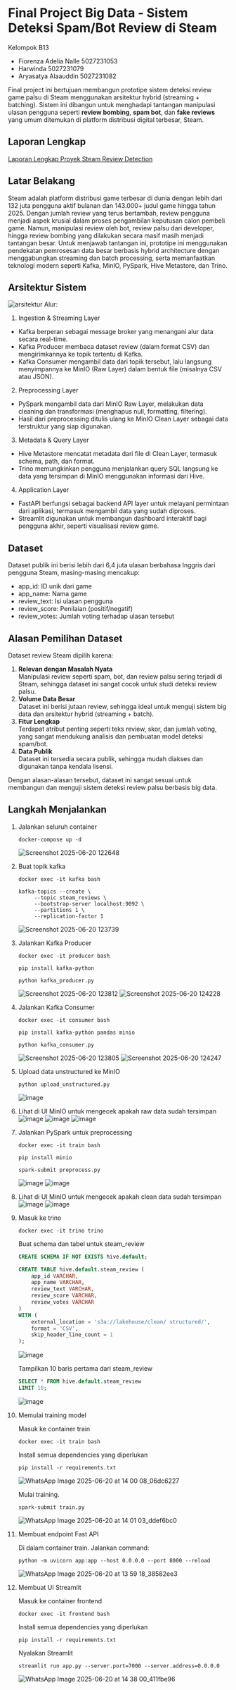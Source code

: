 #  Final Project Big Data - Sistem Deteksi Spam/Bot Review di Steam

Kelompok B13
- Fiorenza Adelia Nalle 5027231053
- Harwinda 5027231079
- Aryasatya Alaauddin 5027231082

Final project ini bertujuan membangun prototipe sistem deteksi review game palsu di Steam menggunakan arsitektur hybrid (streaming + batching). 
Sistem ini dibangun untuk menghadapi tantangan manipulasi ulasan pengguna seperti **review bombing**, **spam bot**, dan **fake reviews** yang umum ditemukan di platform distribusi digital terbesar, Steam.

## Laporan Lengkap
[Laporan Lengkap Proyek Steam Review Detection](https://docs.google.com/document/d/1cxuOzms_iEBbs4OWGHUQYS4syrmBDehZl9OaO72FQg8/edit?usp=sharing)

## Latar Belakang
Steam adalah platform distribusi game terbesar di dunia dengan lebih dari 132 juta pengguna aktif bulanan dan 143.000+ judul game hingga tahun 2025. Dengan jumlah review yang terus bertambah, review pengguna menjadi aspek krusial dalam proses pengambilan keputusan calon pembeli game. Namun, manipulasi review oleh bot, review palsu dari developer, hingga review bombing yang dilakukan secara masif masih menjadi tantangan besar.
Untuk menjawab tantangan ini, prototipe ini menggunakan pendekatan pemrosesan data besar berbasis hybrid architecture dengan menggabungkan streaming dan batch processing, serta memanfaatkan teknologi modern seperti Kafka, MinIO, PySpark, Hive Metastore, dan Trino.

## Arsitektur Sistem
![arsitektur](https://github.com/user-attachments/assets/6e0aa796-7cd4-433c-9914-aeca8ebbe616)
Alur:
1. Ingestion & Streaming Layer
  - Kafka berperan sebagai message broker yang menangani alur data secara real-time.
  - Kafka Producer membaca dataset review (dalam format CSV) dan mengirimkannya ke topik tertentu di Kafka.
  - Kafka Consumer mengambil data dari topik tersebut, lalu langsung menyimpannya ke MinIO (Raw Layer) dalam bentuk file (misalnya CSV atau JSON).
2. Preprocessing Layer
  - PySpark mengambil data dari MinIO Raw Layer, melakukan data cleaning dan transformasi (menghapus null, formatting, filtering).
  - Hasil dari preprocessing ditulis ulang ke MinIO Clean Layer sebagai data terstruktur yang siap digunakan.
3. Metadata & Query Layer
  - Hive Metastore mencatat metadata dari file di Clean Layer, termasuk schema, path, dan format.
  - Trino memungkinkan pengguna menjalankan query SQL langsung ke data yang tersimpan di MinIO menggunakan informasi dari Hive.
4. Application Layer
  - FastAPI berfungsi sebagai backend API layer untuk melayani permintaan dari aplikasi, termasuk mengambil data yang sudah diproses.
  - Streamlit digunakan untuk membangun dashboard interaktif bagi pengguna akhir, seperti visualisasi review game.

## Dataset
Dataset publik ini berisi lebih dari 6,4 juta ulasan berbahasa Inggris dari pengguna Steam, masing-masing mencakup:
- app_id: ID unik dari game
- app_name: Nama game
- review_text: Isi ulasan pengguna
- review_score: Penilaian (positif/negatif)
- review_votes: Jumlah voting terhadap ulasan tersebut

## Alasan Pemilihan Dataset
Dataset review Steam dipilih karena:

1. **Relevan dengan Masalah Nyata**  
   Manipulasi review seperti spam, bot, dan review palsu sering terjadi di Steam, sehingga dataset ini sangat cocok untuk studi deteksi review palsu.
2. **Volume Data Besar**  
   Dataset ini berisi jutaan review, sehingga ideal untuk menguji sistem big data dan arsitektur hybrid (streaming + batch).
3. **Fitur Lengkap**  
   Terdapat atribut penting seperti teks review, skor, dan jumlah voting, yang sangat mendukung analisis dan pembuatan model deteksi spam/bot.
4. **Data Publik**  
   Dataset ini tersedia secara publik, sehingga mudah diakses dan digunakan tanpa kendala lisensi.

Dengan alasan-alasan tersebut, dataset ini sangat sesuai untuk membangun dan menguji sistem deteksi review palsu berbasis big data.

## Langkah Menjalankan
1. Jalankan seluruh container
   ```
   docker-compose up -d
   ```
   ![Screenshot 2025-06-20 122648](https://github.com/user-attachments/assets/dded2e4c-f8de-4d93-9f2b-f2e39f9d12af)
2. Buat topik kafka
   ```
   docker exec -it kafka bash

   kafka-topics --create \
        --topic steam_reviews \
        --bootstrap-server localhost:9092 \
        --partitions 1 \
        --replication-factor 1
   ```
   ![Screenshot 2025-06-20 123739](https://github.com/user-attachments/assets/4bd078f6-1b4b-4de6-97d7-681454b69925)
3. Jalankan Kafka Producer
   ```
   docker exec -it producer bash

   pip install kafka-python
  
   python kafka_producer.py
   ```
   ![Screenshot 2025-06-20 123812](https://github.com/user-attachments/assets/14ca9fd0-dd4e-445d-ad9a-623cf567ed0e)
   ![Screenshot 2025-06-20 124228](https://github.com/user-attachments/assets/260b9ed5-3e44-44c8-9822-8b8be32b7f85)
3. Jalankan Kafka Consumer
   ```
   docker exec -it consumer bash

   pip install kafka-python pandas minio
  
   python kafka_consumer.py
   ```
   ![Screenshot 2025-06-20 123805](https://github.com/user-attachments/assets/65d5bac5-439d-4c83-ae58-f44650b8c87e)
   ![Screenshot 2025-06-20 124247](https://github.com/user-attachments/assets/a2f938ec-61a3-4609-8782-1a13cbdb3f7b)
4. Upload data unstructured ke MinIO
   ```
   python upload_unstructured.py
   ```
   ![image](https://github.com/user-attachments/assets/9b6d4da1-96d2-4fe8-b048-11880ca98163)
5. Lihat di UI MinIO untuk mengecek apakah raw data sudah tersimpan
   ![image](https://github.com/user-attachments/assets/f6359d97-8188-4bf9-89e7-678185ba256b)
   ![image](https://github.com/user-attachments/assets/972350ea-f25e-462d-9f66-3641905006dd)
   ![image](https://github.com/user-attachments/assets/b642e89d-9c27-4323-b706-882207e1381a)
6. Jalankan PySpark untuk preprocessing
   ```
   docker exec -it train bash

   pip install minio
  
   spark-submit preprocess.py
   ```
   ![image](https://github.com/user-attachments/assets/81e0fb24-198a-49eb-8187-4b21d0eb4915)
   ![image](https://github.com/user-attachments/assets/b0ca0183-4865-4890-aaf4-c9fc4a481bf6)
7. Lihat di UI MinIO untuk mengecek apakah clean data sudah tersimpan
   ![image](https://github.com/user-attachments/assets/3c57061b-95f9-4c9a-b27a-95aa90efc7a6)
   ![image](https://github.com/user-attachments/assets/74b246a6-1093-40e6-a01e-7d61ebec58d5)


8. Masuk ke trino
   ```
   docker exec -it trino trino
   ```
   Buat schema dan tabel untuk steam_review

   ```sql
   CREATE SCHEMA IF NOT EXISTS hive.default;

   CREATE TABLE hive.default.steam_review (
       app_id VARCHAR,
       app_name VARCHAR,
       review_text VARCHAR,
       review_score VARCHAR,
       review_votes VARCHAR
   )
   WITH (
       external_location = 's3a://lakehouse/clean/ structured/',
       format = 'CSV',
       skip_header_line_count = 1
   );
   ```
   ![image](https://github.com/user-attachments/assets/cc094a52-5811-4788-a840-0790235f4343)

   Tampilkan 10 baris pertama dari steam_review
   ```sql
   SELECT * FROM hive.default.steam_review
   LIMIT 10;
   ```
   ![image](https://github.com/user-attachments/assets/4220fe9c-8533-4c8a-9557-64f5d0216bf6)

9. Memulai training model

   Masuk ke container train
   ```
   docker exec -it train bash
   ```
   Install semua dependencies yang diperlukan
   ```
   pip install -r requirements.txt
   ```
   ![WhatsApp Image 2025-06-20 at 14 00 08_06dc6227](https://github.com/user-attachments/assets/88bbc4a0-78a9-4d26-9bb9-ac3332df06aa)

   Mulai training.
   ```
   spark-submit train.py
   ```
   ![WhatsApp Image 2025-06-20 at 14 01 03_ddef6bc0](https://github.com/user-attachments/assets/e196c4ed-d65b-42b7-a92e-a78e48c8476d)

10. Membuat endpoint Fast API

    Di dalam container train. Jalankan command:
    ```
    python -m uvicorn app:app --host 0.0.0.0 --port 8000 --reload
    ```
    ![WhatsApp Image 2025-06-20 at 13 59 18_38582ee3](https://github.com/user-attachments/assets/7ec3c996-cf24-4c48-9a26-1363ba843ab5)

11. Membuat UI Streamlit

    Masuk ke container frontend
    ```
    docker exec -it frontend bash
    ```
    Install semua dependencies yang diperlukan
    ```
    pip install -r requirements.txt
    ```
    Nyalakan Streamlit
    ```
    streamlit run app.py --server.port=7000 --server.address=0.0.0.0
    ```
    ![WhatsApp Image 2025-06-20 at 14 38 00_411fbe96](https://github.com/user-attachments/assets/ff5ee111-0bfa-4a78-ad7a-93fbd3c8489e)

